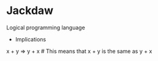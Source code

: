 # Jackdaw
Logical programming language

* Implications

x + y => y + x  # This means that x + y is the same as y + x

